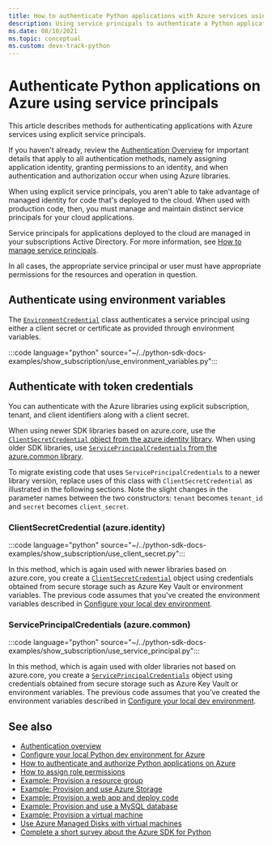 ```yaml
---
title: How to authenticate Python applications with Azure services using service principals
description: Using service principals to authenticate a Python application with Azure services by using the Azure libraries
ms.date: 08/10/2021
ms.topic: conceptual
ms.custom: devx-track-python
---
```


# Authenticate Python applications on Azure using service principals

This article describes methods for authenticating applications with Azure services using explicit service principals.

If you haven't already, review the [Authentication Overview](azure-sdk-authenticate.md#how-to-assign-an-app-identity) for important details that apply to all authentication methods, namely assigning application identity, granting permissions to an identity, and when authentication and authorization occur when using Azure libraries.

When using explicit service principals, you aren't able to take advantage of managed identity for code that's deployed to the cloud. When used with production code, then, you must manage and maintain distinct service principals for your cloud applications.

Service principals for applications deployed to the cloud are managed in your subscriptions Active Directory. For more information, see [How to manage service principals](how-to-manage-service-principals.md).

In all cases, the appropriate service principal or user must have appropriate permissions for the resources and operation in question.

## Authenticate using environment variables

The [`EnvironmentCredential`](/python/api/azure-identity/azure.identity.environmentcredential) class authenticates a service principal using either a client secret or certificate as provided through environment variables.

:::code language="python" source="~/../python-sdk-docs-examples/show_subscription/use_environment_variables.py":::

## Authenticate with token credentials

You can authenticate with the Azure libraries using explicit subscription, tenant, and client identifiers along with a client secret.

When using newer SDK libraries based on azure.core, use the [`ClientSecretCredential` object from the azure.identity library](#clientsecretcredential-azureidentity). When using older SDK libraries, use [`ServicePrincipalCredentials` from the azure.common library](#serviceprincipalcredentials-azurecommon).

To migrate existing code that uses `ServicePrincipalCredentials` to a newer library version, replace uses of this class with `ClientSecretCredential` as illustrated in the following sections. Note the slight changes in the parameter names between the two constructors: `tenant` becomes `tenant_id` and `secret` becomes `client_secret`.

### ClientSecretCredential (azure.identity)

:::code language="python" source="~/../python-sdk-docs-examples/show_subscription/use_client_secret.py":::

In this method, which is again used with newer libraries based on azure.core, you create a [`ClientSecretCredential`](/python/api/azure-identity/azure.identity.clientsecretcredential) object using credentials obtained from secure storage such as Azure Key Vault or environment variables. The previous code assumes that you've created the environment variables described in [Configure your local dev environment](configure-local-development-environment.md#create-a-service-principal-and-environment-variables-for-development).

### ServicePrincipalCredentials (azure.common)

:::code language="python" source="~/../python-sdk-docs-examples/show_subscription/use_service_principal.py":::

In this method, which is again used with older libraries not based on azure.core, you create a [`ServicePrincipalCredentials`](/python/api/msrestazure/msrestazure.azure_active_directory.serviceprincipalcredentials) object using credentials obtained from secure storage such as Azure Key Vault or environment variables. The previous code assumes that you've created the environment variables described in [Configure your local dev environment](configure-local-development-environment.md#create-a-service-principal-and-environment-variables-for-development).

## See also

- [Authentication overview](azure-sdk-authenticate.md)
- [Configure your local Python dev environment for Azure](configure-local-development-environment.md)
- [How to authenticate and authorize Python applications on Azure](azure-sdk-authenticate.md)
- [How to assign role permissions](/azure/role-based-access-control/role-assignments-steps)
- [Example: Provision a resource group](azure-sdk-example-resource-group.md)
- [Example: Provision and use Azure Storage](azure-sdk-example-storage.md)
- [Example: Provision a web app and deploy code](azure-sdk-example-web-app.md)
- [Example: Provision and use a MySQL database](azure-sdk-example-database.md)
- [Example: Provision a virtual machine](azure-sdk-example-virtual-machines.md)
- [Use Azure Managed Disks with virtual machines](azure-sdk-samples-managed-disks.md)
- [Complete a short survey about the Azure SDK for Python](https://microsoft.qualtrics.com/jfe/form/SV_bNFX0HECjzPWMiG?Q_CHL=docs)
